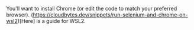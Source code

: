 You'll want to install Chrome (or edit the code to match your preferred browser). (https://cloudbytes.dev/snippets/run-selenium-and-chrome-on-wsl2)[Here] is a guide for WSL2.